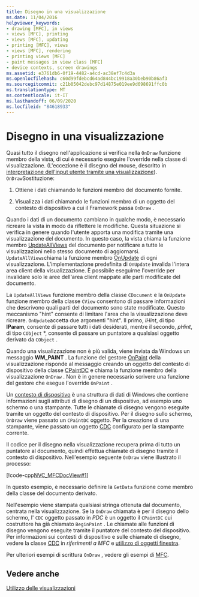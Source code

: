 ```yaml
---
title: Disegno in una visualizzazione
ms.date: 11/04/2016
helpviewer_keywords:
- drawing [MFC], in views
- views [MFC], printing
- views [MFC], updating
- printing [MFC], views
- views [MFC], rendering
- printing views [MFC]
- paint messages in view class [MFC]
- device contexts, screen drawings
ms.assetid: e3761db6-0f19-4482-a4cd-ac38ef7c4d3a
ms.openlocfilehash: c60d99fdebcd64ad844bc19918a30beb90b86af3
ms.sourcegitcommit: c21b05042debc97d14875e019ee9d698691ffc0b
ms.translationtype: MT
ms.contentlocale: it-IT
ms.lasthandoff: 06/09/2020
ms.locfileid: "84618933"
---
```

# <a name="drawing-in-a-view"></a>Disegno in una visualizzazione

Quasi tutto il disegno nell'applicazione si verifica nella `OnDraw` funzione membro della vista, di cui è necessario eseguire l'override nella classe di visualizzazione. (L'eccezione è il disegno del mouse, descritto in [interpretazione dell'input utente tramite una visualizzazione](interpreting-user-input-through-a-view.md)). `OnDraw`Sostituzione:

1. Ottiene i dati chiamando le funzioni membro del documento fornite.

1. Visualizza i dati chiamando le funzioni membro di un oggetto del contesto di dispositivo a cui il Framework passa `OnDraw` .

Quando i dati di un documento cambiano in qualche modo, è necessario ricreare la vista in modo da riflettere le modifiche. Questa situazione si verifica in genere quando l'utente apporta una modifica tramite una visualizzazione del documento. In questo caso, la vista chiama la funzione membro [UpdateAllViews](reference/cdocument-class.md#updateallviews) del documento per notificare a tutte le visualizzazioni nello stesso documento di aggiornarsi. `UpdateAllViews`chiama la funzione membro [OnUpdate](reference/cview-class.md#onupdate) di ogni visualizzazione. L'implementazione predefinita di `OnUpdate` invalida l'intera area client della visualizzazione. È possibile eseguirne l'override per invalidare solo le aree dell'area client mappate alle parti modificate del documento.

La `UpdateAllViews` funzione membro della classe `CDocument` e la `OnUpdate` funzione membro della classe `CView` consentono di passare informazioni che descrivono quali parti del documento sono state modificate. Questo meccanismo "hint" consente di limitare l'area che la visualizzazione deve ricreare. `OnUpdate`accetta due argomenti "hint". Il primo, *lHint*, di tipo **lParam**, consente di passare tutti i dati desiderati, mentre il secondo, *pHint*, di tipo `CObject` *, consente di passare un puntatore a qualsiasi oggetto derivato da `CObject` .

Quando una visualizzazione non è più valida, viene inviata da Windows un messaggio **WM_PAINT** . La funzione del gestore [OnPaint](reference/cwnd-class.md#onpaint) della visualizzazione risponde al messaggio creando un oggetto del contesto di dispositivo della classe [CPaintDC](reference/cpaintdc-class.md) e chiama la funzione membro della visualizzazione `OnDraw` . Non è in genere necessario scrivere una funzione del gestore che esegue l'override `OnPaint` .

Un [contesto di dispositivo](device-contexts.md) è una struttura di dati di Windows che contiene informazioni sugli attributi di disegno di un dispositivo, ad esempio uno schermo o una stampante. Tutte le chiamate di disegno vengono eseguite tramite un oggetto del contesto di dispositivo. Per il disegno sullo schermo, `OnDraw` viene passato un `CPaintDC` oggetto. Per la creazione di una stampante, viene passato un oggetto [CDC](reference/cdc-class.md) configurato per la stampante corrente.

Il codice per il disegno nella visualizzazione recupera prima di tutto un puntatore al documento, quindi effettua chiamate di disegno tramite il contesto di dispositivo. Nell'esempio seguente `OnDraw` viene illustrato il processo:

[!code-cpp[NVC_MFCDocView#1](codesnippet/cpp/drawing-in-a-view_1.cpp)]

In questo esempio, è necessario definire la `GetData` funzione come membro della classe del documento derivato.

Nell'esempio viene stampata qualsiasi stringa ottenuta dal documento, centrata nella visualizzazione. Se la `OnDraw` chiamata è per il disegno dello schermo, l' `CDC` oggetto passato in *PDC* è un oggetto il `CPaintDC` cui costruttore ha già chiamato `BeginPaint` . Le chiamate alle funzioni di disegno vengono eseguite tramite il puntatore del contesto del dispositivo. Per informazioni sui contesti di dispositivo e sulle chiamate di disegno, vedere la classe [CDC](reference/cdc-class.md) in *riferimenti a MFC* e [utilizzo di oggetti finestra](working-with-window-objects.md).

Per ulteriori esempi di scrittura `OnDraw` , vedere gli esempi di [MFC](../overview/visual-cpp-samples.md#mfc-samples).

## <a name="see-also"></a>Vedere anche

[Utilizzo delle visualizzazioni](using-views.md)
